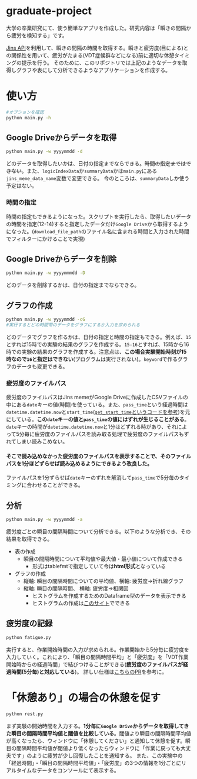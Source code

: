 # graduate-project
大学の卒業研究にて、使う簡単なアプリを作成した。研究内容は「瞬きの間隔から疲労を検知する」です。

[Jins API](https://jins-meme.github.io/sdkdoc2/)を利用して、瞬きの間隔の時間を取得する。瞬きと疲労度(目による)との関係性を用いて、疲労がたまる(VDT症候群などになる)前に適切な休憩タイミングの提示を行う。
そのために、このリポジトリでは上記のようなデータを取得しグラフや表にして分析できるようなアプリケーションを作成する。

# 使い方
```bash
#オプションを確認
python main.py -h
```
## Google Driveからデータを取得
```bash
python main.py -w yyyymmdd -d
```
どのデータを取得したいかは、日付の指定までならできる。~~時間の指定まではできない~~。また、`logicIndexData`か`summaryData`かは`main.py`にある`jins_meme_data_name`変数で変更できる。
今のところは、`summaryData`しか使う予定はない。
### 時間の指定
時間の指定もできるようになった。スクリプトを実行したら、取得したいデータの時間を指定(12-14)すると指定したデータだけ`Google Drive`から取得するようになった。(`download_file_path`のファイル名に含まれる時間と入力された時間でフィルターにかけることで実現)

## Google Driveからデータを削除
```bash
python main.py -w yyyymmmdd -D
```
どのデータを削除するかは、日付の指定までならできる。

## グラフの作成
```bash
python main.py -w yyyymmdd -cG
#実行するとどの時間帯のデータをグラフにするか入力を求められる
```
どのデータでグラフを作るかは、日付の指定と時間の指定もできる。例えば、`15`とすれば15時での実験の結果のグラフを作成する。`15-16`とすれば、15時から16時での実験の結果のグラフを作成する。注意点は、**この場合実験開始時刻が15時なので`16`と指定はできない**(プログラムは実行されない)。`keyword`で作るグラフのデータも変更できる。

### 疲労度のファイルパス
疲労度のファイルパスはJins memeがGoogle Driveに作成したCSVファイルの中にある`date`キーの値(時間)を使っている。また、`pass_time`という経過時間は`datetime.datetime.now`と`start_time`([`get_start_time`というコードを参考](https://github.com/haruya3/graduate-project/blob/master/my_google/my_drive/helper.py#L37))を元にしている。**この`date`キーの値と`pass_time`の値にはずれが生じることがある**。`date`キーの時間が`datetime.datetime.now`と1分ほどずれる時があり、それによって5分毎に疲労度のファイルパスを読み取る処理で疲労度のファイルパスもずれてしまい読みこめない。
#### そこで読み込めなかった疲労度のファイルパスを表示することで、そのファイルパスを1分ほどずらせば読み込めるようにできるよう改良した。
ファイルパスを1分ずらせば`date`キーのずれを解消して`pass_time`で5分毎のタイミングに合わせることができる。

## 分析
```bash
python main.py -w yyyymmdd -a
```
疲労度ごとの瞬目の間隔時間について分析できる。以下のような分析でき、その結果を取得できる。
- 表の作成
  - 瞬目の間隔時間について平均値や最大値・最小値について作成できる
    - 形式はtablefmtで指定していて今は**html形式**となっている
- グラフの作成
  - 縦軸: 瞬目の間隔時間についての平均値、横軸: 疲労度→折れ線グラフ
  - 縦軸: 瞬目の間隔時間、 横軸: 疲労度→相関図
    - ヒストグラムを作成するためのDataframe型のデータを表示できる 
    - ヒストグラムの作成は[このサイト](https://keisan.casio.jp/exec/system/1413957945)でできる
## 疲労度の記録
```bash
python fatigue.py
```
実行すると、作業開始時間の入力が求められる。作業開始から5分毎に疲労度を入力していく。これにより、「瞬目の間隔時間平均」と「疲労度」を「VDT作業開始時からの経過時間」で結びつけることができる(**疲労度のファイルパスが経過時間(5分毎)と対応している**)。
詳しい仕様は[こちらのPR](https://github.com/haruya3/graduate-project/pull/5)を参考に。

# 「休憩あり」の場合の休憩を促す
```bash
python rest.py
```
まず実験の開始時間を入力する。**1分毎に`Google Drive`からデータを取得してきた瞬目の間隔時間平均値と閾値を比較している**。閾値より瞬目の間隔時間平均値が高くなったら、ウィンドウに「休憩してください」と通知して休憩を促す。瞬目の間隔時間平均値が閾値より低くなったらウィンドウに「作業に戻っても大丈夫です」のように疲労が少し回復したことを通知する。
また、この実験中の「経過時間」・「瞬目の間隔時間平均値」・「疲労度」の3つの情報を1分ごとにリアルタイムなデータをコンソールにて表示する。
